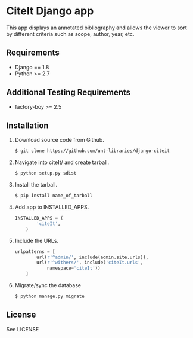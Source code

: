 CiteIt Django app
=================

This app displays an annotated bibliography and allows the viewer to sort by
different criteria such as scope, author, year, etc.


Requirements
------------

* Django == 1.8
* Python >= 2.7


Additional Testing Requirements
-------------------------------

* factory-boy >= 2.5


Installation
------------

1.  Download source code from Github.
    ```sh
	$ git clone https://github.com/unt-libraries/django-citeit
    ```

2.  Navigate into citeIt/ and create tarball.
    ```sh
	$ python setup.py sdist
    ```	

3.  Install the tarball.
    ```sh
	$ pip install name_of_tarball
    ```

4.  Add app to INSTALLED_APPS.
    ```python
	INSTALLED_APPS = (
            'citeIt',
        )
    ```

5.  Include the URLs.
    ```python
	urlpatterns = [
            url(r'^admin/', include(admin.site.urls)),
            url(r'^withers/', include('citeIt.urls',
                namespace='citeIt'))
        ]
    ```

6.  Migrate/sync the database
    ```sh
	$ python manage.py migrate
    ```


License
-------

See LICENSE
